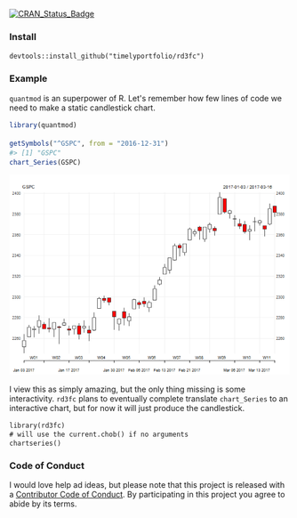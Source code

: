 
<!-- README.md is generated from README.Rmd. Please edit that file -->
[![CRAN\_Status\_Badge](http://www.r-pkg.org/badges/version/rd3fc)](https://cran.r-project.org/package=rd3fc)

### Install

    devtools::install_github("timelyportfolio/rd3fc")

### Example

`quantmod` is an superpower of R. Let's remember how few lines of code we need to make a static candlestick chart.

``` r
library(quantmod)

getSymbols("^GSPC", from = "2016-12-31")
#> [1] "GSPC"
chart_Series(GSPC)
```

![](README-unnamed-chunk-2-1.png)

I view this as simply amazing, but the only thing missing is some interactivity. `rd3fc` plans to eventually complete translate `chart_Series` to an interactive chart, but for now it will just produce the candlestick.

    library(rd3fc)
    # will use the current.chob() if no arguments
    chartseries()

### Code of Conduct

I would love help ad ideas, but please note that this project is released with a [Contributor Code of Conduct](CONDUCT.md). By participating in this project you agree to abide by its terms.
